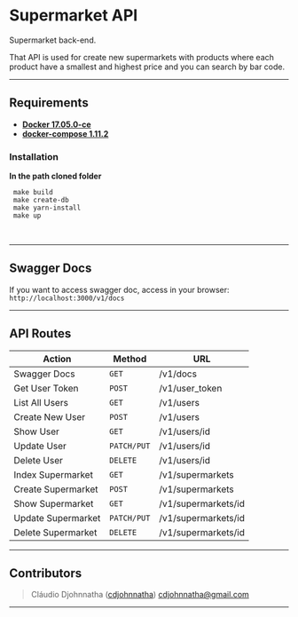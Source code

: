 # Supermarket API
Supermarket back-end.

That API is used for create new supermarkets with products where each product have a smallest and highest price and you can search by bar code.  

---

## Requirements

* **[Docker 17.05.0-ce](https://www.docker.com/)**
* **[docker-compose 1.11.2](https://docs.docker.com/compose/)**

### Installation

**In the path cloned folder**
 
 ```  
  make build
  make create-db
  make yarn-install
  make up
 
 ```
  
  
---


## Swagger Docs

If you want to access swagger doc, access in your browser: `http://localhost:3000/v1/docs`
  
---

## API Routes ##

|   Action                                 | Method         | URL                                               
| -----------------------------------------|----------------|----------------------------------------------------- 
|    Swagger Docs                          |   `GET`        | /v1/docs              
|    Get User Token                        |   `POST`       | /v1/user_token              
|    List All Users                        |   `GET`        | /v1/users              
|    Create New User                       |   `POST`       | /v1/users              
|    Show User                             |   `GET`        | /v1/users/id              
|    Update User                           |   `PATCH/PUT`  | /v1/users/id              
|    Delete User                           |   `DELETE`     | /v1/users/id              
|    Index Supermarket                     |   `GET`        | /v1/supermarkets
|    Create Supermarket                    |   `POST`       | /v1/supermarkets              
|    Show Supermarket                      |   `GET`        | /v1/supermarkets/id              
|    Update Supermarket                    |   `PATCH/PUT`  | /v1/supermarkets/id              
|    Delete Supermarket                    |   `DELETE`     | /v1/supermarkets/id              
---

## Contributors

> Cláudio Djohnnatha ([cdjohnnatha](https://github.com/cdjohnnatha)) cdjohnnatha@gmail.com

---
